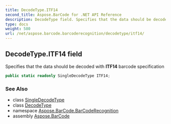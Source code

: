 ```yaml
---
title: DecodeType.ITF14
second_title: Aspose.BarCode for .NET API Reference
description: DecodeType field. Specifies that the data should be decoded with ITF14 barcode specification
type: docs
weight: 580
url: /net/aspose.barcode.barcoderecognition/decodetype/itf14/
---
```

## DecodeType.ITF14 field

Specifies that the data should be decoded with **ITF14** barcode specification

```csharp
public static readonly SingleDecodeType ITF14;
```

### See Also

* class [SingleDecodeType](../../singledecodetype/)
* class [DecodeType](../)
* namespace [Aspose.BarCode.BarCodeRecognition](../../../aspose.barcode.barcoderecognition/)
* assembly [Aspose.BarCode](../../../)


